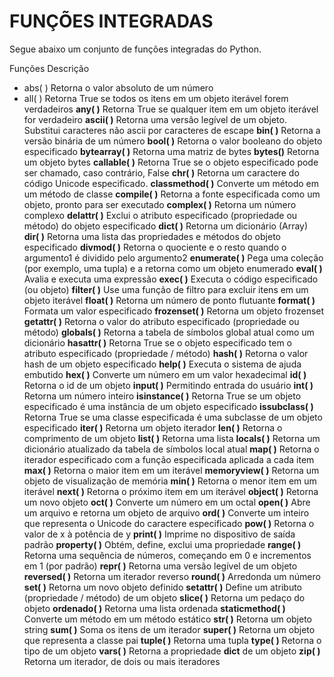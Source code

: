 # FUNÇÕES INTEGRADAS

Segue abaixo um conjunto de funções integradas do Python.

Funções              Descrição

* abs( )               Retorna o valor absoluto de um número
* all( )               Retorna True se todos os itens em um objeto iterável forem verdadeiros
**any( )**               Retorna True se qualquer item em um objeto iterável for verdadeiro
**ascii( )**             Retorna uma versão legível de um objeto. Substitui caracteres não ascii por caracteres de escape
**bin( )**               Retorna a versão binária de um número
**bool( )**              Retorna o valor booleano do objeto especificado
**bytearray( )**         Retorna uma matriz de bytes
**bytes()**              Retorna um objeto bytes
**callable( )**          Retorna True se o objeto especificado pode ser chamado, caso contrário, False
**chr( )**               Retorna um caractere do código Unicode especificado.
**classmethod( )**       Converte um método em um método de classe
**compile( )**           Retorna a fonte especificada como um objeto, pronto para ser executado
**complex( )**           Retorna um número complexo
**delattr( )**           Exclui o atributo especificado (propriedade ou método) do objeto especificado
**dict( )**              Retorna um dicionário (Array)
**dir( )**               Retorna uma lista das propriedades e métodos do objeto especificado
**divmod( )**            Retorna o quociente e o resto quando o argumento1 é dividido pelo argumento2
**enumerate( )**         Pega uma coleção (por exemplo, uma tupla) e a retorna como um objeto enumerado
**eval( )**              Avalia e executa uma expressão
**exec( )**              Executa o código especificado (ou objeto)
**filter( )**            Use uma função de filtro para excluir itens em um objeto iterável
**float( )**             Retorna um número de ponto flutuante
**format( )**            Formata um valor especificado
**frozenset( )**         Retorna um objeto frozenset
**getattr( )**           Retorna o valor do atributo especificado (propriedade ou método)
**globals( )**           Retorna a tabela de símbolos global atual como um dicionário
**hasattr( )**           Retorna True se o objeto especificado tem o atributo especificado (propriedade / método)
**hash( )**              Retorna o valor hash de um objeto especificado
**help( )**              Executa o sistema de ajuda embutido
**hex( )**               Converte um número em um valor hexadecimal
**id( )**                Retorna o id de um objeto
**input( )**             Permitindo entrada do usuário
**int( )**               Retorna um número inteiro
**isinstance( )**        Retorna True se um objeto especificado é uma instância de um objeto especificado
**issubclass( )**        Retorna True se uma classe especificada é uma subclasse de um objeto especificado
**iter( )**              Retorna um objeto iterador
**len( )**               Retorna o comprimento de um objeto
**list( )**              Retorna uma lista
**locals( )**            Retorna um dicionário atualizado da tabela de símbolos local atual
**map( )**               Retorna o iterador especificado com a função especificada aplicada a cada item
**max( )**               Retorna o maior item em um iterável
**memoryview( )**        Retorna um objeto de visualização de memória
**min( )**               Retorna o menor item em um iterável
**next( )**              Retorna o próximo item em um iterável
**object( )**            Retorna um novo objeto
**oct( )**               Converte um número em um octal
**open( )**              Abre um arquivo e retorna um objeto de arquivo
**ord( )**               Converte um inteiro que representa o Unicode do caractere especificado
**pow( )**               Retorna o valor de x à potência de y
**print( )**             Imprime no dispositivo de saída padrão
**property( )**          Obtém, define, exclui uma propriedade
**range( )**             Retorna uma sequência de números, começando em 0 e incrementos em 1 (por padrão)
**repr( )**              Retorna uma versão legível de um objeto
**reversed( )**          Retorna um iterador reverso
**round( )**             Arredonda um número
**set( )**               Retorna um novo objeto definido
**setattr( )**           Define um atributo (propriedade / método) de um objeto
**slice( )**             Retorna um pedaço do objeto
**ordenado( )**          Retorna uma lista ordenada
**staticmethod( )**      Converte um método em um método estático
**str( )**               Retorna um objeto string
**sum( )**               Soma os itens de um iterador
**super( )**             Retorna um objeto que representa a classe pai
**tuple( )**             Retorna uma tupla
**type( )**              Retorna o tipo de um objeto
**vars( )**              Retorna a propriedade **dict** de um objeto
**zip( )**               Retorna um iterador, de dois ou mais iteradores
